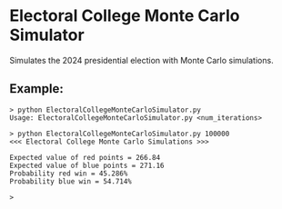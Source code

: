 # Electoral College Monte Carlo Simulator
Simulates the 2024 presidential election with Monte Carlo simulations.

## Example:

```
> python ElectoralCollegeMonteCarloSimulator.py
Usage: ElectoralCollegeMonteCarloSimulator.py <num_iterations>

> python ElectoralCollegeMonteCarloSimulator.py 100000
<<< Electoral College Monte Carlo Simulations >>>

Expected value of red points = 266.84
Expected value of blue points = 271.16
Probability red win = 45.286%
Probability blue win = 54.714%

> 
```
